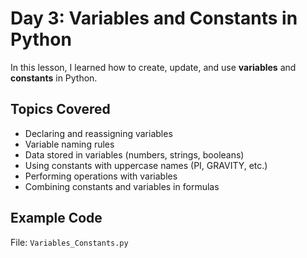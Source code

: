 # Day 3: Variables and Constants in Python

In this lesson, I learned how to create, update, and use **variables** and **constants** in Python.

## Topics Covered
- Declaring and reassigning variables
- Variable naming rules
- Data stored in variables (numbers, strings, booleans)
- Using constants with uppercase names (PI, GRAVITY, etc.)
- Performing operations with variables
- Combining constants and variables in formulas

## Example Code
File: `Variables_Constants.py`

